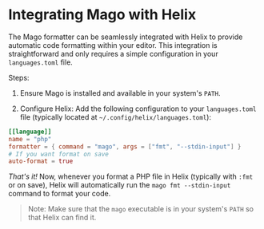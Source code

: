 # Integrating Mago with Helix

The Mago formatter can be seamlessly integrated with Helix to provide automatic code formatting within your editor.
This integration is straightforward and only requires a simple configuration in your `languages.toml` file.

Steps:

1. Ensure Mago is installed and available in your system's `PATH`.

2. Configure Helix:
   Add the following configuration to your `languages.toml` file (typically located at `~/.config/helix/languages.toml`):

```toml
[[language]]
name = "php"
formatter = { command = "mago", args = ["fmt", "--stdin-input"] }
# If you want format on save
auto-format = true
```

_That's it!_ Now, whenever you format a PHP file in Helix (typically with `:fmt` or on save), Helix will automatically run the `mago fmt --stdin-input` command to format your code.

> Note: Make sure that the `mago` executable is in your system's `PATH` so that Helix can find it.
